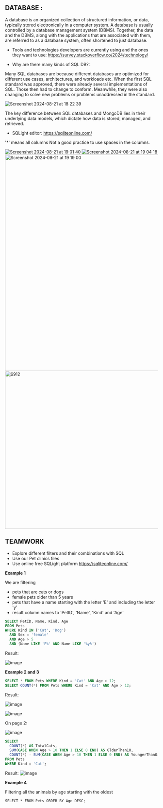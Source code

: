 ## DATABASE :
A database is an organized collection of structured information, or data, typically stored electronically in a computer system. 
A database is usually controlled by a database management system (DBMS). 
Together, the data and the DBMS, along with the applications that are associated with them, are referred to as a database system, often shortened to just database.

* Tools and technologies developers are currently using and the ones they want to use:
https://survey.stackoverflow.co/2024/technology/

* Why are there many kinds of SQL DB?: 

Many SQL databases are because different databases are optimized for different use cases, architectures, and workloads etc.
When the first SQL standard was approved, there were already several implementations of SQL. 
Those then had to change to conform. Meanwhile, they were also changing to solve new problems or problems unaddressed in the standard.

![Screenshot 2024-08-21 at 18 22 39](https://github.com/user-attachments/assets/c4a7a324-766a-4dcf-a0f6-070d61b98d87)

The key difference between SQL databases and MongoDB lies in their underlying data models, which dictate how data is stored, managed, and retrieved.

* SQLight editor:
  https://sqliteonline.com/

'*' means all columns
Not a good practice to use spaces in the columns.

![Screenshot 2024-08-21 at 19 01 40](https://github.com/user-attachments/assets/291ca5b7-9ff6-4fc5-a72f-de4b69b8e789)
![Screenshot 2024-08-21 at 19 04 18](https://github.com/user-attachments/assets/90a6013c-5970-4b28-9d78-2258e29fa551)
<img width="713" alt="Screenshot 2024-08-21 at 19 19 00" src="https://github.com/user-attachments/assets/3049bba3-55cf-454d-a759-bec05c31ce03">
<img width="520" alt="6912" src="https://github.com/user-attachments/assets/16dfa588-e8a7-4465-83ae-2553814712bb">

## TEAMWORK 
* Explore different filters and their combinations with SQL
* Use our Pet clinics files
* Use online free SQLight platform https://sqliteonline.com/

**Example 1**

We are filtering 
* pets that are cats or dogs
* female pets older than 5 years
* pets that have a name starting with the letter 'E' and including the letter 'y'
* result column names to 'PetID', 'Name', 'Kind' and 'Age'

```sql
SELECT PetID, Name, Kind, Age
FROM Pets 
WHERE Kind IN ('Cat', 'Dog') 
  AND Sex = 'female' 
  AND Age > 5 
  AND (Name LIKE 'E%' AND Name LIKE '%y%')
```

Result:

![image](https://github.com/user-attachments/assets/4e290a8f-9aa0-4f4c-988a-064a66cfa7fa)


**Example 2 and 3**

```sql
SELECT * FROM Pets WHERE Kind = 'Cat' AND Age > 12;
SELECT COUNT(*) FROM Pets WHERE Kind = 'Cat' AND Age > 12;
```

Result:

![image](https://github.com/user-attachments/assets/a55eb909-6dbc-478f-b523-72c001929de2)

![image](https://github.com/user-attachments/assets/14e711a7-21ed-4df5-ac75-bf8ff9457f93)


On page 2: 


![image](https://github.com/user-attachments/assets/dcc97a67-5082-4277-b012-a5d4c75e743b)




  ```sql
SELECT 
    COUNT(*) AS TotalCats, 
    SUM(CASE WHEN Age > 10 THEN 1 ELSE 0 END) AS OlderThan10, 
    COUNT(*) - SUM(CASE WHEN Age > 10 THEN 1 ELSE 0 END) AS YoungerThanOrEqualTo10
FROM Pets 
WHERE Kind = 'Cat';
```

Result: 
![image](https://github.com/user-attachments/assets/ba1f2d30-64f4-48df-af8c-d90020070e28)

**Example 4** 

Filtering all the animals by age starting with the oldest

```
SELECT * FROM Pets ORDER BY Age DESC;
```





